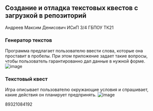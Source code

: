 ## Создание и отладка текстовых квестов с загрузкой в репозиторий
Андреев Максим Денисович ИСиП 3/4
ГБПОУ ТК21
### Генератор текстов
Программа предлагает пользователю  ввести слова,  которые  она  проставит  в  пробелы.  При  этом приложение задает такие  вопросы,  чтобы  пользователь гарантированно дал данные в нужной форме.
![image](https://user-images.githubusercontent.com/52138726/139082309-9af00859-0bde-40c2-b342-c2a68b49fe22.png)
### Текстовый квест
Игра  описывает пользователю окружающие условия и спрашивает, какие действия он планирует предпринять.
![image](https://user-images.githubusercontent.com/52138726/139082831-ce560aa6-63a2-4da1-a53c-fde5b4d558cc.png)





89321084192

